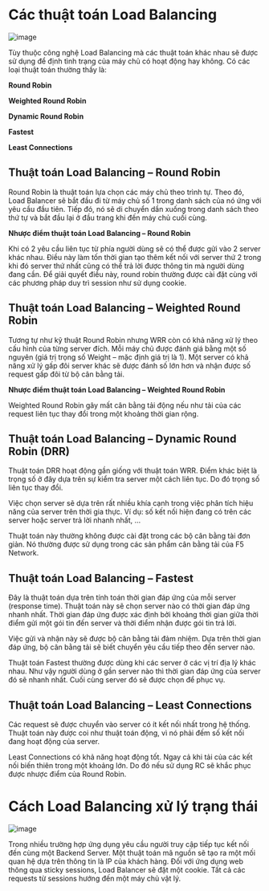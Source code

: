 # Các thuật toán Load Balancing 
![image](https://user-images.githubusercontent.com/111721629/195025219-bd45330e-27b6-4c63-934b-e1f8dd560ab6.png)


Tùy thuộc công nghệ Load Balancing mà các thuật toán khác nhau sẽ được sử dụng để định tình trạng của máy chủ có hoạt động hay không. Có các loại thuật toán thường thấy là:

**Round Robin**

**Weighted Round Robin**

**Dynamic Round Robin**

**Fastest**

**Least Connections**

## Thuật toán Load Balancing – Round Robin

Round Robin là thuật toán lựa chọn các máy chủ theo trình tự. Theo đó, Load Balancer sẽ bắt đầu đi từ máy chủ số 1 trong danh sách của nó ứng với yêu cầu đầu tiên. Tiếp đó, nó sẽ di chuyển dần xuống trong danh sách theo thứ tự và bắt đầu lại ở đầu trang khi đến máy chủ cuối cùng.

**Nhược điểm thuật toán Load Balancing – Round Robin** 

Khi có 2 yêu cầu liên tục từ phía người dùng sẽ có thể được gửi vào 2 server khác nhau. Điều này làm tốn thời gian tạo thêm kết nối với server thứ 2 trong khi đó server thứ nhất cũng có thể trả lời được thông tin mà người dùng đang cần. Để giải quyết điều này, round robin thường được cài đặt cùng với các phương pháp duy trì session như sử dụng cookie.

## Thuật toán Load Balancing – Weighted Round Robin

Tương tự như kỹ thuật Round Robin nhưng WRR còn có khả năng xử lý theo cấu hình của từng server đích. Mỗi máy chủ được đánh giá bằng một số nguyên (giá trị trọng số Weight – mặc định giá trị là 1). Một server có khả năng xử lý gấp đôi server khác sẽ được đánh số lớn hơn và nhận được số request gấp đôi từ bộ cân bằng tải.

**Nhược điểm thuật toán Load Balancing – Weighted Round Robin**

Weighted Round Robin gây mất cân bằng tải động nếu như tải của các request liên tục thay đổi trong một khoảng thời gian rộng.

## Thuật toán Load Balancing – Dynamic Round Robin (DRR)

Thuật toán DRR hoạt động gần giống với thuật toán WRR. Điểm khác biệt là trọng số ở đây dựa trên sự kiểm tra server một cách liên tục. Do đó trọng số liên tục thay đổi.

Việc chọn server sẽ dựa trên rất nhiều khía cạnh trong việc phân tích hiệu năng của server trên thời gia thực. Ví dụ: số kết nối hiện đang có trên các server hoặc server trả lời nhanh nhất, …

Thuật toán này thường không được cài đặt trong các bộ cân bằng tài đơn giản. Nó thường được sử dụng trong các sản phẩm cân bằng tải của F5 Network.

## Thuật toán Load Balancing – Fastest 

Đây là thuật toán dựa trên tính toán thời gian đáp ứng của mỗi server (response time). Thuật toán này sẽ chọn server nào có thời gian đáp ứng nhanh nhất. Thời gian đáp ứng được xác định bởi khoảng thời gian giữa thời điểm gửi một gói tin đến server và thời điểm nhận được gói tin trả lời.

Việc gửi và nhận này sẽ được bộ cân bằng tải đảm nhiệm. Dựa trên thời gian đáp ứng, bộ cân bằng tải sẽ biết chuyển yêu cầu tiếp theo đến server nào.

Thuật toán Fastest thường được dùng khi các server ở các vị trí địa lý khác nhau. Như vậy người dùng ở gần server nào thì thời gian đáp ứng của server đó sẽ nhanh nhất. Cuối cùng server đó sẽ được chọn để phục vụ.

## Thuật toán Load Balancing – Least Connections

Các request sẽ được chuyển vào server có ít kết nối nhất trong hệ thống. Thuật toán này được coi như thuật toán động, vì nó phải đếm số kết nối đang hoạt động của server.

Least Connections có khả năng hoạt động tốt. Ngay cả khi tải của các kết nối biến thiên trong một khoảng lớn. Do đó nếu sử dụng RC sẽ khắc phục được nhược điểm của Round Robin.

# Cách Load Balancing xử lý trạng thái

![image](https://user-images.githubusercontent.com/111721629/195026031-fc951ec0-0270-49c8-9e15-4df302b86c09.png)

Trong nhiều trường hợp ứng dụng yêu cầu người truy cập tiếp tục kết nối đến cùng một Backend Server. Một thuật toán mã nguồn sẽ tạo ra một mối quan hệ dựa trên thông tin là IP của khách hàng. Đối với ứng dụng web thông qua sticky sessions, Load Balancer sẽ đặt một cookie. Tất cả các requests từ sessions hướng đến một máy chủ vật lý.
